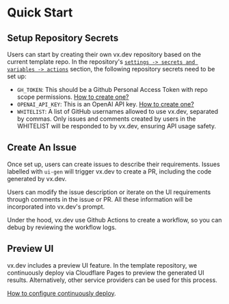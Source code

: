 # Quick Start

## Setup Repository Secrets

Users can start by creating their own vx.dev repository based on the current template repo. In the repository's [`settings -> secrets and variables -> actions`](https://docs.github.com/en/actions/security-guides/using-secrets-in-github-actions#creating-secrets-for-a-repository) section, the following repository secrets need to be set up:

- `GH_TOKEN`: This should be a Github Personal Access Token with repo scope permissions. [How to create one?](https://docs.github.com/en/authentication/keeping-your-account-and-data-secure/managing-your-personal-access-tokens#creating-a-personal-access-token-classic)
- `OPENAI_API_KEY`: This is an OpenAI API key. [How to create one?](https://platform.openai.com/docs/quickstart/account-setup)
- `WHITELIST`: A list of GitHub usernames allowed to use vx.dev, separated by commas. Only issues and comments created by users in the WHITELIST will be responded to by vx.dev, ensuring API usage safety.

## Create An Issue

Once set up, users can create issues to describe their requirements. Issues labelled with `ui-gen` will trigger vx.dev to create a PR, including the code generated by vx.dev.

Users can modify the issue description or iterate on the UI requirements through comments in the issue or PR. All these information will be incorporated into vx.dev's prompt.

Under the hood, vx.dev use Github Actions to create a workflow, so you can debug by reviewing the workflow logs.

## Preview UI

vx.dev includes a preview UI feature. In the template repository, we continuously deploy via Cloudflare Pages to preview the generated UI results. Alternatively, other service providers can be used for this process.

[How to configure continuously deploy](./docs/CD.md).
